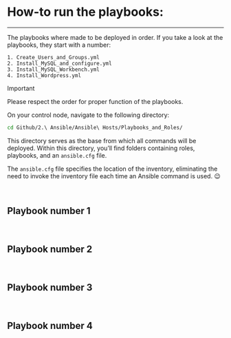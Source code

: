 # How-to run the playbooks:
---

The playbooks where made to be deployed in order.
If you take a look at the playbooks, they start with a number:

```
1. Create_Users_and_Groups.yml
2. Install_MySQL_and_configure.yml
3. Install_MySQL_Workbench.yml
4. Install_Wordpress.yml
```
>[!IMPORTANT]
>Please respect the order for proper function of the playbooks.

On your control node, navigate to the following directory:

```bash
cd Github/2.\ Ansible/Ansible\ Hosts/Playbooks_and_Roles/
```

This directory serves as the base from which all commands will be deployed. Within this directory, you’ll find folders containing roles, playbooks, and an `ansible.cfg` file. <p>
The `ansible.cfg` file specifies the location of the inventory, eliminating the need to invoke the inventory file each time an Ansible command is used. 😉

<br/>

## Playbook number 1


<br/>

## Playbook number 2

<br/>

## Playbook number 3

<br/>

## Playbook number 4